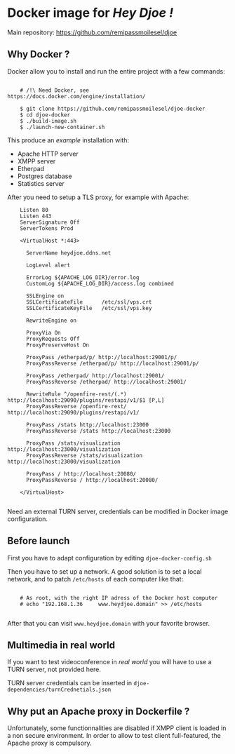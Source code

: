 # Docker image for *Hey Djoe !* 

Main repository: https://github.com/remipassmoilesel/djoe

## Why Docker ?

Docker allow you to install and run the entire project with a few commands:

```

    # /!\ Need Docker, see https://docs.docker.com/engine/installation/
    
    $ git clone https://github.com/remipassmoilesel/djoe-docker
    $ cd djoe-docker
    $ ./build-image.sh
    $ ./launch-new-container.sh

```

This produce an *example* installation with:

* Apache HTTP server
* XMPP server
* Etherpad 
* Postgres database
* Statistics server

After you need to setup a TLS proxy, for example with Apache:

```
    Listen 80
    Listen 443
    ServerSignature Off
    ServerTokens Prod
    
    <VirtualHost *:443>
    
      ServerName heydjoe.ddns.net
    
      LogLevel alert
    
      ErrorLog ${APACHE_LOG_DIR}/error.log
      CustomLog ${APACHE_LOG_DIR}/access.log combined
    
      SSLEngine on
      SSLCertificateFile      /etc/ssl/vps.crt
      SSLCertificateKeyFile   /etc/ssl/vps.key
    
      RewriteEngine on
    
      ProxyVia On
      ProxyRequests Off
      ProxyPreserveHost On
    
      ProxyPass /etherpad/p/ http://localhost:29001/p/
      ProxyPassReverse /etherpad/p/ http://localhost:29001/p/
    
      ProxyPass /etherpad/ http://localhost:29001/
      ProxyPassReverse /etherpad/ http://localhost:29001/
    
      RewriteRule ^/openfire-rest/(.*) http://localhost:29090/plugins/restapi/v1/$1 [P,L]
      ProxyPassReverse /openfire-rest/  http://localhost:29090/plugins/restapi/v1/
    
      ProxyPass /stats http://localhost:23000
      ProxyPassReverse /stats http://localhost:23000
    
      ProxyPass /stats/visualization http://localhost:23000/visualization
      ProxyPassReverse /stats/visualization http://localhost:23000/visualization
    
      ProxyPass / http://localhost:20080/
      ProxyPassReverse / http://localhost:20080/
    
    </VirtualHost>
    
```

Need an external TURN server, credentials can be modified in Docker image configuration.

## Before launch

First you have to adapt configuration by editing `djoe-docker-config.sh`

Then you have to set up a network. A good solution is to set a local network, and to patch `/etc/hosts` of each computer like that:
 
```

    # As root, with the right IP adress of the Docker host computer
    # echo "192.168.1.36     www.heydjoe.domain" >> /etc/hosts
    
```

After that you can visit `www.heydjoe.domain` with your favorite browser.

## Multimedia in real world

If you want to test videoconference in *real world* you will have to use a TURN server, not provided here. 

TURN server credentials can be inserted in `djoe-dependencies/turnCrednetials.json`

## Why put an Apache proxy in Dockerfile ?

Unfortunately, some functionnalities are disabled if XMPP client is loaded in a non secure environment.
In order to allow to test client full-featured, the Apache proxy is compulsory.
